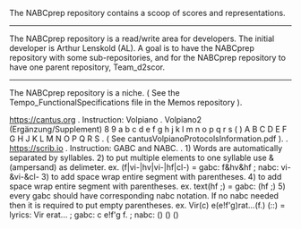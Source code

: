 The NABCprep repository contains a scoop of scores and representations.

---
The NABCprep repository is a read/write area for developers.
The initial developer is Arthur Lenskold (AL).
A goal is to have the NABCprep repository with some sub-repositories,
and for the NABCprep repository to have one parent repository, Team_d2scor.

---
The NABCprep repository is a niche.
( See the Tempo_FunctionalSpecifications file in the Memos repository ).

https://cantus.org
.
Instruction:  Volpiano
.
Volpiano2 (Ergänzung/Supplement)
8 9 a b c d e f g h j k l m n o p q r s
( ) A B C D E F G H J K L M N O P Q R S
.
( See cantusVolpianoProtocolsInformation.pdf ).
.
https://scrib.io
.
Instruction:  GABC and NABC.
.
1)
Words are automatically separated by syllables.
2)
to put multiple elements to one syllable use & (ampersand) as delimeter.
ex. (f|vi-|hv|vi-|hf|cl-) = gabc: f&hv&hf ; nabc: vi-&vi-&cl-
3)
to add space wrap entire segment with parentheses.
4)
to add space wrap entire segment with parentheses. ex. text(hf ;) = gabc: (hf ;)
5)
every gabc should have corresponding nabc notation. If no nabc needed then it is required to put empty parentheses.
ex. Vir(c) e(e!f'g)rat...(f.) (::) = lyrics: Vir erat... ; gabc: c e!f'g f. ; nabc: () () ()

